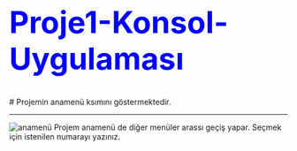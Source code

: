 <h1 style ="color: blue; font-Times New Roman;
font-size:55px"> Proje1-Konsol-Uygulaması </h1>
# Projemin anamenü ksımını göstermektedir.
<hr>
<img src="projeresimleri/anamenü.PNG" alt="anamenü">
Projem anamenü de diğer menüler arassı geçiş yapar.
Seçmek için istenilen numarayı yazınız.